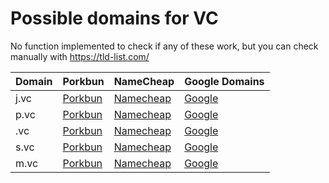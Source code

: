 # Possible domains for VC

No function implemented to check if any of these work, but you can check manually with https://tld-list.com/

| Domain | Porkbun | NameCheap | Google Domains |
|---|---|---|---|
| j.vc | [Porkbun](https://porkbun.com/checkout/search?prb=e814663da1&tlds=&idnLanguage=&search=search&q=j.vc) | [Namecheap](https://www.namecheap.com/domains/registration/results/?domain=j.vc) | [Google](https://domains.google.com/registrar/search?searchTerm=j.vc) |
| p.vc | [Porkbun](https://porkbun.com/checkout/search?prb=e814663da1&tlds=&idnLanguage=&search=search&q=p.vc) | [Namecheap](https://www.namecheap.com/domains/registration/results/?domain=p.vc) | [Google](https://domains.google.com/registrar/search?searchTerm=p.vc) |
| .vc | [Porkbun](https://porkbun.com/checkout/search?prb=e814663da1&tlds=&idnLanguage=&search=search&q=.vc) | [Namecheap](https://www.namecheap.com/domains/registration/results/?domain=.vc) | [Google](https://domains.google.com/registrar/search?searchTerm=.vc) |
| s.vc | [Porkbun](https://porkbun.com/checkout/search?prb=e814663da1&tlds=&idnLanguage=&search=search&q=s.vc) | [Namecheap](https://www.namecheap.com/domains/registration/results/?domain=s.vc) | [Google](https://domains.google.com/registrar/search?searchTerm=s.vc) |
| m.vc | [Porkbun](https://porkbun.com/checkout/search?prb=e814663da1&tlds=&idnLanguage=&search=search&q=m.vc) | [Namecheap](https://www.namecheap.com/domains/registration/results/?domain=m.vc) | [Google](https://domains.google.com/registrar/search?searchTerm=m.vc) |
